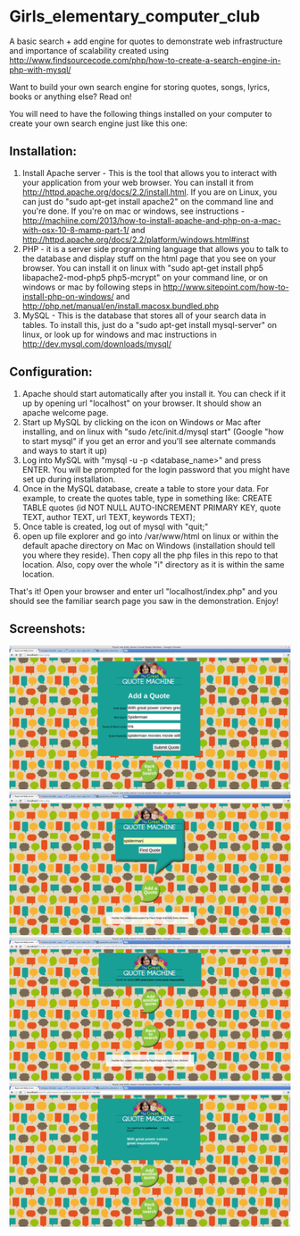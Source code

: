Girls_elementary_computer_club
==============================

A basic search + add engine for quotes to demonstrate web infrastructure and importance of scalability created using http://www.findsourcecode.com/php/how-to-create-a-search-engine-in-php-with-mysql/

Want to build your own search engine for storing quotes, songs, lyrics, books or anything else? Read on!

You will need to have the following things installed on your computer to create your own search engine just like this one:

Installation:
---------------

1. Install Apache server - This is the tool that allows you to interact with your application from your web browser. You can install it from http://httpd.apache.org/docs/2.2/install.html. If you are on Linux, you can just do "sudo apt-get install apache2" on the command line and you're done. If you're on mac or windows, see instructions - http://machiine.com/2013/how-to-install-apache-and-php-on-a-mac-with-osx-10-8-mamp-part-1/ and http://httpd.apache.org/docs/2.2/platform/windows.html#inst
2. PHP - it is a server side programming language that allows you to talk to the database and display stuff on the html page that you see on your browser. You can install it on linux with "sudo apt-get install php5 libapache2-mod-php5 php5-mcrypt" on your command line, or on windows or mac by following steps in http://www.sitepoint.com/how-to-install-php-on-windows/ and http://php.net/manual/en/install.macosx.bundled.php
3. MySQL - This is the database that stores all of your search data in tables. To install this, just do a "sudo apt-get install mysql-server" on linux, or look up for windows and mac instructions in http://dev.mysql.com/downloads/mysql/

Configuration:
---------------

1. Apache should start automatically after you install it. You can check if it up by opening url "localhost" on your browser. It should show an apache welcome page.
2. Start up MySQL by clicking on the icon on Windows or Mac after installing, and on linux with "sudo /etc/init.d/mysql start" (Google "how to start mysql" if you get an error and you'll see alternate commands and ways to start it up)
3. Log into MySQL with "mysql -u <username> -p <database_name>" and press ENTER. You will be prompted for the login password that you might have set up during installation. 
4. Once in the MySQL database, create a table to store your data. For example, to create the quotes table, type in something like: CREATE TABLE quotes (id NOT NULL AUTO-INCREMENT PRIMARY KEY, quote TEXT, author TEXT, url TEXT, keywords TEXT);
5. Once table is created, log out of mysql with "quit;"
6. open up file explorer and go into /var/www/html on linux or within the default apache directory on Mac on Windows (installation should tell you where they reside). Then copy all the php files in this repo to that location. Also, copy over the whole "i" directory as it is within the same location. 


That's it! Open your browser and enter url "localhost/index.php" and you should see the familiar search page you saw in the demonstration. Enjoy!

Screenshots:
------------

![alt-tag](https://raw.githubusercontent.com/payals/Girls_elementary_computer_club/master/screenshots/add_a_quote.png)
![alt-tag](https://raw.githubusercontent.com/payals/Girls_elementary_computer_club/master/screenshots/quote_index.png)
![alt-tag](https://raw.githubusercontent.com/payals/Girls_elementary_computer_club/master/screenshots/thanks_for_adding.png)
![alt-tag](https://raw.githubusercontent.com/payals/Girls_elementary_computer_club/master/screenshots/search_quote.png)

